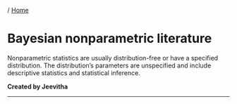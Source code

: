 / [Home](index.md)

# Bayesian nonparametric literature

Nonparametric statistics are usually distribution-free or have a specified distribution. The distribution’s parameters are unspecified and include descriptive statistics and statistical inference. 
<br>

**Created by Jeevitha**

---

<br>